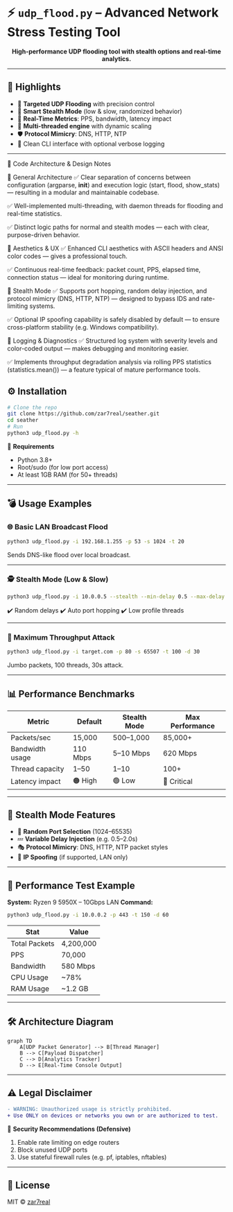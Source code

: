 # ⚡️ `udp_flood.py` – Advanced Network Stress Testing Tool
<p align="center">
  <b>High-performance UDP flooding tool with stealth options and real-time analytics.</b>
</p>

---

## 🚀 Highlights

* 🎯 **Targeted UDP Flooding** with precision control
* 🧠 **Smart Stealth Mode** (low & slow, randomized behavior)
* 📡 **Real-Time Metrics**: PPS, bandwidth, latency impact
* 🧵 **Multi-threaded engine** with dynamic scaling
* 🛡️ **Protocol Mimicry**: DNS, HTTP, NTP
* 📘 Clean CLI interface with optional verbose logging

---

🧱 Code Architecture & Design Notes

🔹 General Architecture
✅ Clear separation of concerns between configuration (argparse, __init__) and execution logic (start, flood, show_stats) — resulting in a modular and maintainable codebase.

✅ Well-implemented multi-threading, with daemon threads for flooding and real-time statistics.

✅ Distinct logic paths for normal and stealth modes — each with clear, purpose-driven behavior.

🔹 Aesthetics & UX
✅ Enhanced CLI aesthetics with ASCII headers and ANSI color codes — gives a professional touch.

✅ Continuous real-time feedback: packet count, PPS, elapsed time, connection status — ideal for monitoring during runtime.

🔹 Stealth Mode
✅ Supports port hopping, random delay injection, and protocol mimicry (DNS, HTTP, NTP) — designed to bypass IDS and rate-limiting systems.

✅ Optional IP spoofing capability is safely disabled by default — to ensure cross-platform stability (e.g. Windows compatibility).

🔹 Logging & Diagnostics
✅ Structured log system with severity levels and color-coded output — makes debugging and monitoring easier.

✅ Implements throughput degradation analysis via rolling PPS statistics (statistics.mean()) — a feature typical of mature performance tools.

## ⚙️ Installation

```bash
# Clone the repo
git clone https://github.com/zar7real/seather.git
cd seather
# Run 
python3 udp_flood.py -h
```

🔧 **Requirements**

* Python 3.8+
* Root/sudo (for low port access)
* At least 1GB RAM (for 50+ threads)

---

## 💣 Usage Examples

### 🌐 Basic LAN Broadcast Flood

```bash
python3 udp_flood.py -i 192.168.1.255 -p 53 -s 1024 -t 20
```

Sends DNS-like flood over local broadcast.

---

### 🕵️ Stealth Mode (Low & Slow)

```bash
python3 udp_flood.py -i 10.0.0.5 --stealth --min-delay 0.5 --max-delay 2.0 -t 5
```

✔️ Random delays
✔️ Auto port hopping
✔️ Low profile threads

---

### 🚀 Maximum Throughput Attack

```bash
python3 udp_flood.py -i target.com -p 80 -s 65507 -t 100 -d 30
```

Jumbo packets, 100 threads, 30s attack.

---

## 📊 Performance Benchmarks

| Metric          | Default  | Stealth Mode | Max Performance |
| --------------- | -------- | ------------ | --------------- |
| Packets/sec     | 15,000   | 500–1,000    | 85,000+         |
| Bandwidth usage | 110 Mbps | 5–10 Mbps    | 620 Mbps        |
| Thread capacity | 1–50     | 1–10         | 100+            |
| Latency impact  | 🟠 High  | 🟢 Low       | 🔴 Critical     |

---

## 🧠 Stealth Mode Features

* 🔀 **Random Port Selection** (1024–65535)
* 💤 **Variable Delay Injection** (e.g. 0.5–2.0s)
* 🎭 **Protocol Mimicry**: DNS, HTTP, NTP packet styles
* 🧬 **IP Spoofing** (if supported, LAN only)

---

## 🧪 Performance Test Example

**System:** Ryzen 9 5950X – 10Gbps LAN
**Command:**

```bash
python3 udp_flood.py -i 10.0.0.2 -p 443 -t 150 -d 60 
```

| Stat          | Value     |
| ------------- | --------- |
| Total Packets | 4,200,000 |
| PPS           | 70,000    |
| Bandwidth     | 580 Mbps  |
| CPU Usage     | \~78%     |
| RAM Usage     | \~1.2 GB  |

---

## 🛠 Architecture Diagram

```mermaid
graph TD
    A[UDP Packet Generator] --> B[Thread Manager]
    B --> C[Payload Dispatcher]
    C --> D[Analytics Tracker]
    D --> E[Real-Time Console Output]
```

---

## ⚠️ Legal Disclaimer

```diff
- WARNING: Unauthorized usage is strictly prohibited.
+ Use ONLY on devices or networks you own or are authorized to test.
```

🔐 **Security Recommendations (Defensive)**

1. Enable rate limiting on edge routers
2. Block unused UDP ports
3. Use stateful firewall rules (e.g. pf, iptables, nftables)

---

## 📄 License

MIT © [zar7real](https://github.com/zar7real/seather/blob/main/LICENSE)
